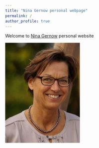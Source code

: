 ```yaml
---
title: "Nina Gernow personal webpage"
permalink: /
author_profile: true
---
```




Welcome to [Nina Gernow](https://www.ninagernow.com) personal website

![Nina Gernow](images/Nina-Gernow-photo02.jpg)


